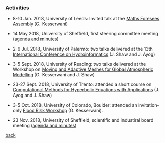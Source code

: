 ### Activities
- 8-10 Jan. 2018, University of Leeds: Invited talk at the [Maths Foresees Assembly](http://www1.maths.leeds.ac.uk/mathsforesees/leeds2018.html) (G. Kesserwani)

- 14 May 2018, University of Sheffield, first steering committee meeting ([agenda and minutes](https://docs.google.com/document/d/16lf8-mMgwq32EkVn4_gOtGdfONv02eU5GqYrrhuh_fw/edit))

- 2-6 Jul. 2018, University of Palermo: two talks delivered at the 13th [International Conference on Hydroinformatics](https://www.hic2018.org/) (J. Shaw and J. Ayog)

- 3-5 Sept. 2018, University of Reading: two talks delivered at the Workshop on [Moving and Adaptive Meshes for Global Atmospheric Modelling](https://sites.google.com/view/movingmesh2018) (G. Kesserwani and J. Shaw)

- 23-27 Sept. 2018, University of Trento: attended a short course on [Computational Methods for Hyperbolic Equations with Applications](https://eleuteriotoro.com/2018/06/23/computational-methods-for-hyperbolic-equations-with-applications/) (J. Ayog and J. Shaw)

- 3-5 Oct. 2018, University of Colorado, Boulder: attended an invitation-only [Flood Risk Workshop](https://sites.google.com/view/flood-risk-ws) (G. Kesserwani).

- 23 Nov. 2018, University of Sheffield, scientific and industiral board meeting ([agenda and minutes](https://docs.google.com/document/d/1J6r1d2T7HTH5wwJ4E47RE9A4s6HJm0FXleKDZJKoMyI/edit?usp=sharing))





[back](./)
